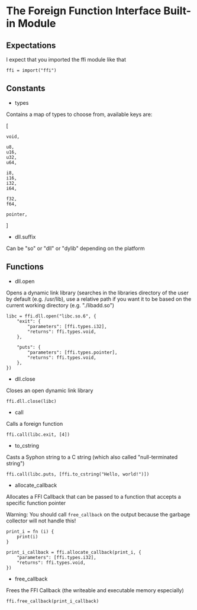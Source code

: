 # The Foreign Function Interface Built-in Module

## Expectations

I expect that you imported the ffi module like that

```
ffi = import("ffi")
```

## Constants

- types

Contains a map of types to choose from, available keys are:

[

    void,

    u8,
    u16,
    u32,
    u64,

    i8,
    i16,
    i32,
    i64,

    f32,
    f64,

    pointer,

]

- dll.suffix

Can be "so" or "dll" or "dylib" depending on the platform

## Functions

- dll.open

Opens a dynamic link library (searches in the libraries directory of the user by default (e.g. /usr/lib), use a relative path if you want it to be based on the current working directory (e.g. "./libadd.so")

```
libc = ffi.dll.open("libc.so.6", {
    "exit": {
        "parameters": [ffi.types.i32],
        "returns": ffi.types.void,
    },

    "puts": {
        "parameters": [ffi.types.pointer],
        "returns": ffi.types.void,
    },
})
```

- dll.close

Closes an open dynamic link library

```
ffi.dll.close(libc)
```

- call

Calls a foreign function

```
ffi.call(libc.exit, [4])
```

- to_cstring

Casts a Syphon string to a C string (which also called "null-terminated string")

```
ffi.call(libc.puts, [ffi.to_cstring("Hello, world!")])
```

- allocate_callback

Allocates a FFI Callback that can be passed to a function that accepts a specific function pointer

Warning: You should call `free_callback` on the output because the garbage collector will not handle this!

```
print_i = fn (i) {
    print(i)
}

print_i_callback = ffi.allocate_callback(print_i, {
    "parameters": [ffi.types.i32],
    "returns": ffi.types.void,
})
```

- free_callback

Frees the FFI Callback (the writeable and executable memory especially)

```
ffi.free_callback(print_i_callback)
```
